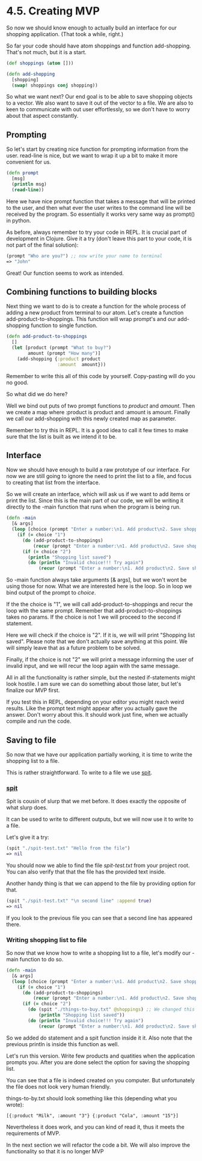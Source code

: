 # 4.5. Creating MVP

So now we should know enough to actually build an interface for our shopping application.
(That took a while, right.)

So far your code should have atom shoppings and function add-shopping.
That's not much,
but it is a start.

```clojure
(def shoppings (atom []))

(defn add-shopping
  [shopping]
  (swap! shoppings conj shopping))
```

So what we want next?
Our end goal is to be able to save shopping objects to a vector.
We also want to save it out of the vector to a file.
We are also to keen to communicate with out user effortlessly,
so we don't have to worry about that aspect constantly.

## Prompting

So let's start by creating nice function for prompting information from the user.
read-line is nice,
but we want to wrap it up a bit to make it more convenient for us.

```clojure
(defn prompt
  [msg]
  (println msg)
  (read-line))
```

Here we have nice prompt function that takes a message that will be printed to the user,
and then what ever the user writes to the command line will be received by the program.
So essentially it works very same way as prompt() in python.

As before,
always remember to try your code in REPL.
It is crucial part of development in Clojure.
Give it a try (don't leave this part to your code,
it is not part of the final solution):

```clojure
(prompt "Who are you?") ;; now write your name to terminal
=> "John"
```

Great! Our function seems to work as intended.

## Combining functions to building blocks

Next thing we want to do is to create a function for the whole process of adding a new product from terminal to our atom.
Let's create a function add-product-to-shoppings.
This function will wrap prompt's and our add-shopping function to single function.

```clojure
(defn add-product-to-shoppings
  []
  (let [product (prompt "What to buy?")
        amount (prompt "How many")]
    (add-shopping {:product product
                   :amount  amount}))
```

Remember to write this all of this code by yourself.
Copy-pasting will do you no good.

So what did we do here?

Well we bind out puts of two prompt functions to _product_ and _amount_.
Then we create a map where :product is product and :amount is amount.
Finally we call our add-shopping with this newly created map as parameter.

Remember to try this in REPL.
It is a good idea to call it few times to make sure that the list is built as we intend it to be.

## Interface

Now we should have enough to build a raw prototype of our interface.
For now we are still going to ignore the need to print the list to a file,
and focus to creating that list from the interface.

So we will create an interface,
which will ask us if we want to add items or print the list.
Since this is the main part of our code,
we will be writing it directly to the -main function that runs when the program is being run.

```clojure
(defn -main
  [& args]
  (loop [choice (prompt "Enter a number:\n1. Add product\n2. Save shopping list")]
    (if (= choice "1")
      (do (add-product-to-shoppings)
          (recur (prompt "Enter a number:\n1. Add product\n2. Save shopping list")))
      (if (= choice "2")
        (println "Shopping list saved")
        (do (println "Invalid choice!!! Try again")
            (recur (prompt "Enter a number:\n1. Add product\n2. Save shopping list")))))))
```

So -main function always take arguments [& args],
but we won't wont be using those for now.
What we are interested here is the loop.
So in loop we bind output of the prompt to _choice_.

If the the choice is "1",
we will call add-product-to-shoppings and recur the loop with the same prompt.
Remember that add-product-to-shoppings takes no params.
If the choice is not 1 we will proceed to the second if statement.

Here we will check if the choice is "2".
If it is,
we will will print "Shopping list saved".
Please note that we don't actually save anything at this point.
We will simply leave that as a future problem to be solved.

Finally, if the choice is not "2" we will print a message informing the user of invalid input,
and we will recur the loop again with the same message.

All in all the functionality is rather simple,
but the nested if-statements might look hostile.
I am sure we can do something about those later,
but let's finalize our MVP first.

If you test this in REPL,
depending on your editor you might reach weird results.
Like the prompt text might appear after you actually gave the answer.
Don't worry about this. It should work just fine,
when we actually compile and run the code.

## Saving to file

So now that we have our application partially working,
it is time to write the shopping list to a file.

This is rather straightforward.
To write to a file we use [spit](https://clojuredocs.org/clojure.core/spit).

### [spit](https://clojuredocs.org/clojure.core/spit)

Spit is cousin of slurp that we met before.
It does exactly the opposite of what slurp does.

It can be used to write to different outputs,
but we will now use it to write to a file.

Let's give it a try:

```clojure
(spit "./spit-test.txt" "Hello from the file")
=> nil
```

You should now we able to find the file _spit-test.txt_ from your project root.
You can also verify that that the file has the provided text inside.

Another handy thing is that we can append to the file by providing option for that.

```clojure
(spit "./spit-test.txt" "\n second line" :append true)
=> nil
```

If you look to the previous file you can see that a second line has appeared there.

### Writing shopping list to file

So now that we know how to write a shopping list to a file,
let's modify our -main function to do so.

```clojure
(defn -main
  [& args]
  (loop [choice (prompt "Enter a number:\n1. Add product\n2. Save shopping list")]
    (if (= choice "1")
      (do (add-product-to-shoppings)
          (recur (prompt "Enter a number:\n1. Add product\n2. Save shopping list")))
      (if (= choice "2")
        (do (spit "./things-to-buy.txt" @shoppings) ;; We changed this part
            (println "Shopping list saved"))
        (do (println "Invalid choice!!! Try again")
            (recur (prompt "Enter a number:\n1. Add product\n2. Save shopping list")))))))

```

So we added do statement and a spit function inside it it.
Also note that the previous println is inside this function as well.

Let's run this version.
Write few products and quatities when the application prompts you.
After you are done select the option for saving the shopping list.

You can see that a file is indeed created on you computer.
But unfortunately the file does not look very human friendly.

things-to-by.txt should look something like this (depending what you wrote):

```text
[{:product "Milk", :amount "3"} {:product "Cola", :amount "15"}]
```

Nevertheless it does work, and you can kind of read it,
thus it meets the requirements of MVP.

In the next section we will refactor the code a bit.
We will also improve the functionality so that it is no longer MVP
